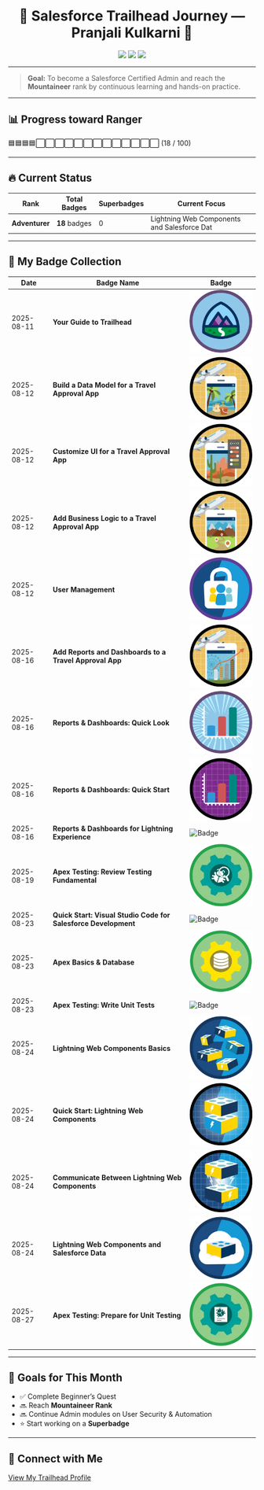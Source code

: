 <h1 align="center">🌟 Salesforce Trailhead Journey — Pranjali Kulkarni 🌟</h1>

<p align="center">
  <img src="https://img.shields.io/badge/Trailhead%20Rank-Hiker-blue?logo=salesforce" />
  <img src="https://img.shields.io/badge/Badges%20Earned-8-brightgreen" />
  <img src="https://img.shields.io/badge/Superbadges-0-lightgrey" />
</p>

---

> **Goal:** To become a Salesforce Certified Admin and reach the **Mountaineer** rank by continuous learning and hands-on practice.

---

## 📊 Progress toward Ranger

🟦🟦🟦🟦⬜⬜⬜⬜⬜⬜⬜⬜⬜⬜⬜⬜⬜ (18 / 100)


---

## 🔥 Current Status
| Rank     | Total Badges | Superbadges | Current Focus                        |
|----------|---------------|--------------|--------------------------------------|
| **Adventurer** | **18** badges  | 0            | Lightning Web Components and Salesforce Dat |

---

## 🏅 My Badge Collection

| Date       | Badge Name                                                    | Badge |
|------------|----------------------------------------------------------------|-------|
| 2025-08-11 | **Your Guide to Trailhead**                                   | ![Badge](badges/Your-Guide-to-Trailhead.png) |
| 2025-08-12 | **Build a Data Model for a Travel Approval App**              | ![Badge](badges/build-travel-app.png) |
| 2025-08-12 | **Customize UI for a Travel Approval App**                    | ![Badge](badges/Customize-Travel-Approval-App.png) |
| 2025-08-12 | **Add Business Logic to a Travel Approval App**               | ![Badge](badges/Business_logic_travel_app.webp) |
| 2025-08-12 | **User Management**                                           | ![Badge](badges/user_management.png) |
| 2025-08-16 | **Add Reports and Dashboards to a Travel Approval App**       | ![Badge](badges/reports_dashboard_travel_app.webp) |
| 2025-08-16 | **Reports & Dashboards: Quick Look**                          | ![Badge](badges/quick_look_reports_dashboard.png) |
| 2025-08-16 | **Reports & Dashboards: Quick Start**                         | ![Badge](badges/quick_start_reports_dashboards.png) |
| 2025-08-16 | **Reports & Dashboards for Lightning Experience**             | ![Badge](badges/lightning_reports_dashboards.webp) |
| 2025-08-19 | **Apex Testing: Review Testing Fundamental**                  | ![Badge](badges/apextestreview.webp) |
| 2025-08-23 | **Quick Start: Visual Studio Code for Salesforce Development**                            | ![Badge](badges/qsvscode.wedp) |
| 2025-08-23 | **Apex Basics & Database**                            | ![Badge](badges/apexbasic.png) |
| 2025-08-23 | **Apex Testing: Write Unit Tests**                            | ![Badge](badges/atwut.wedp) |
| 2025-08-24 | **Lightning Web Components Basics**                           | ![Badge](badges/lightweb.webp) |
| 2025-08-24 | **Quick Start: Lightning Web Components**                     | ![Badge](badges/qslight.webp) |
| 2025-08-24 | **Communicate Between Lightning Web Components**              | ![Badge](badges/lightcom.webp) |
| 2025-08-24 | **Lightning Web Components and Salesforce Data**              | ![Badge](badges/lightningwebdata.webp) |
| 2025-08-27 | **Apex Testing: Prepare for Unit Testing**                    | ![Badge](badges/apextest.webp) |


---

## 🎯 Goals for This Month
- ✅ Complete Beginner’s Quest
- 🔜 Reach **Mountaineer Rank**
- 🔜 Continue Admin modules on User Security & Automation
- ⭐ Start working on a **Superbadge**

---

## 🔗 Connect with Me
[View My Trailhead Profile](https://www.salesforce.com/trailblazer/profile)



